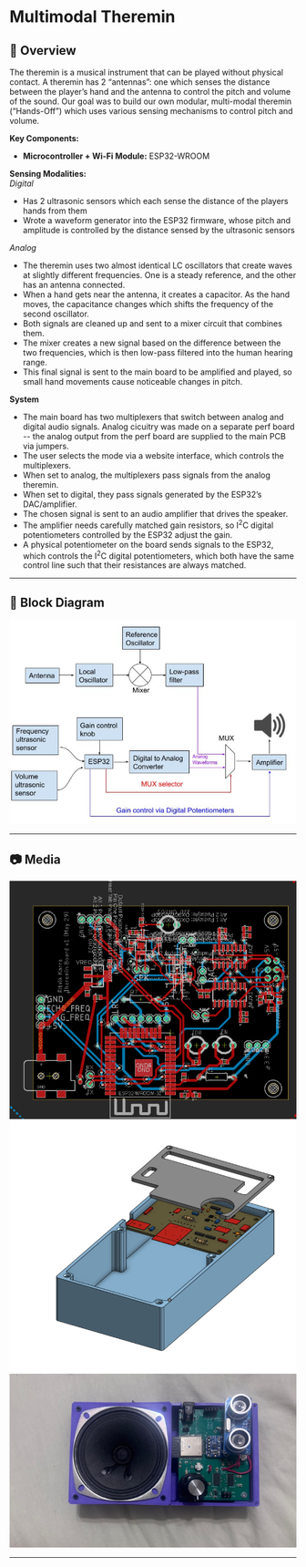 # Multimodal Theremin

## 📖 Overview
The theremin is a musical instrument that can be played without physical contact. A theremin has
2 “antennas”: one which senses the distance between the player’s hand and the antenna to control
the pitch and volume of the sound. Our goal was to build our own modular, multi-modal
theremin (“Hands-Off”) which uses various sensing mechanisms to control pitch and volume.

**Key Components:**
- **Microcontroller + Wi-Fi Module:** ESP32-WROOM

**Sensing Modalities:** <br>
*Digital* 
- Has 2 ultrasonic sensors which each sense the distance of the players hands from them 
- Wrote a waveform generator into the ESP32 firmware, whose pitch and amplitude is controlled by the distance sensed by the ultrasonic sensors 

*Analog*
- The theremin uses two almost identical LC oscillators that create waves at slightly different frequencies. One is a steady reference, and the other has an antenna connected.  
- When a hand gets near the antenna, it creates a capacitor. As the hand moves, the capacitance changes which shifts the frequency of the second oscillator.  
- Both signals are cleaned up and sent to a mixer circuit that combines them.  
- The mixer creates a new signal based on the difference between the two frequencies, which is then low-pass filtered into the human hearing range.  
- This final signal is sent to the main board to be amplified and played, so small hand movements cause noticeable changes in pitch.


**System** 

- The main board has two multiplexers that switch between analog and digital audio signals. Analog cicuitry was made on a separate perf board -- the analog output from the perf board are supplied to the main PCB via jumpers. 
- The user selects the mode via a website interface, which controls the multiplexers.  
- When set to analog, the multiplexers pass signals from the analog theremin.  
- When set to digital, they pass signals generated by the ESP32’s DAC/amplifier.  
- The chosen signal is sent to an audio amplifier that drives the speaker.  
- The amplifier needs carefully matched gain resistors, so I<sup>2</sup>C digital potentiometers controlled by the ESP32 adjust the gain. 
- A physical potentiometer on the board sends signals to the ESP32, which controls the I<sup>2</sup>C digital potentiometers, which both have the same control line such that their resistances are always matched. 
---

## 🔄 Block Diagram

![Block Diagran](theremin_block_diagram.jpg) 

---

## 📷 Media
![PCB Layout](theremin_pcb_layout.png) 
![PCB Enclosure](theremin_pcb_enclosure.png) 
![PCB Enclosure with PCB and Speaker](theremin_part.png) 

---